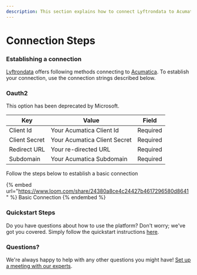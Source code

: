```yaml
---
description: This section explains how to connect Lyftrondata to Acumatica.
---
```


# Connection Steps

### Establishing a connection

[Lyftrondata](https://www.lyftrondata.com) offers following methods connecting to [Acumatica](https://www.lyftrondata.com/integration/finance-analytics/acumatica/). To establish your connection, use the connection strings described below.

### Oauth2

This option has been deprecated by Microsoft.

| Key           | Value                        | Field    |
| ------------- | ---------------------------- | -------- |
| Client Id     | Your Acumatica Client Id     | Required |
| Client Secret | Your Acumatica Client Secret | Required |
| Redirect URL  | Your re-directed URL         | Required |
| Subdomain     | Your Acumatica Subdomain     | Required |

Follow the steps below to establish a basic connection

{% embed url="https://www.loom.com/share/24380a8ce4c24427b4617296580d8641" %}
Basic Connection
{% endembed %}

### Quickstart Steps

Do you have questions about how to use the platform? Don't worry; we've got you covered. Simply follow the quickstart instructions [here](./).

### Questions? <a href="#questions" id="questions"></a>

We're always happy to help with any other questions you might have! [Set up a meeting with our experts](https://www.lyftrondata.com/book-a-meeting/).
